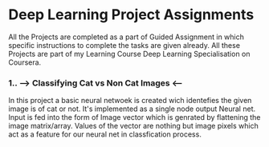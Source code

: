 # Deep Learning Project Assignments

All the Projects are completed as a part of Guided Assignment in which specific instructions to complete the tasks are given already. All these Projects are part of my Learning Course Deep Learning Specialisation on Coursera.

### 1.. -->  Classifying Cat vs Non Cat Images  <--
In this project a basic neural netwoek is created wich identefies the given image is of cat or not. It's implemented as a single node output Neural net. Input is fed into the form of Image vector which is genrated by flattening the image matrix/array. Values of the vector are nothing but image pixels which act as a feature for our neural net in classfication process.
